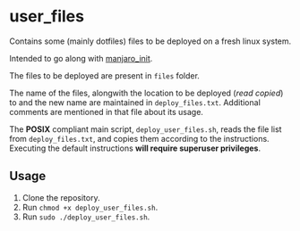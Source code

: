 # user_files

Contains some (mainly dotfiles) files to be deployed on a fresh linux system.

Intended to go along with [manjaro_init](https://github.com/RoyARG02/manjaro-init).

The files to be deployed are present in `files` folder.

The name of the files, alongwith the location to be deployed (_read copied_) to and the new name are maintained in `deploy_files.txt`. Additional comments are mentioned in that file about its usage.

The **POSIX** compliant main script, `deploy_user_files.sh`, reads the file list from `deploy_files.txt`, and copies them according to the instructions. 
Executing the default instructions **will require superuser privileges**.

## Usage

  1. Clone the repository.
  2. Run `chmod +x deploy_user_files.sh`.
  3. Run `sudo ./deploy_user_files.sh`.
